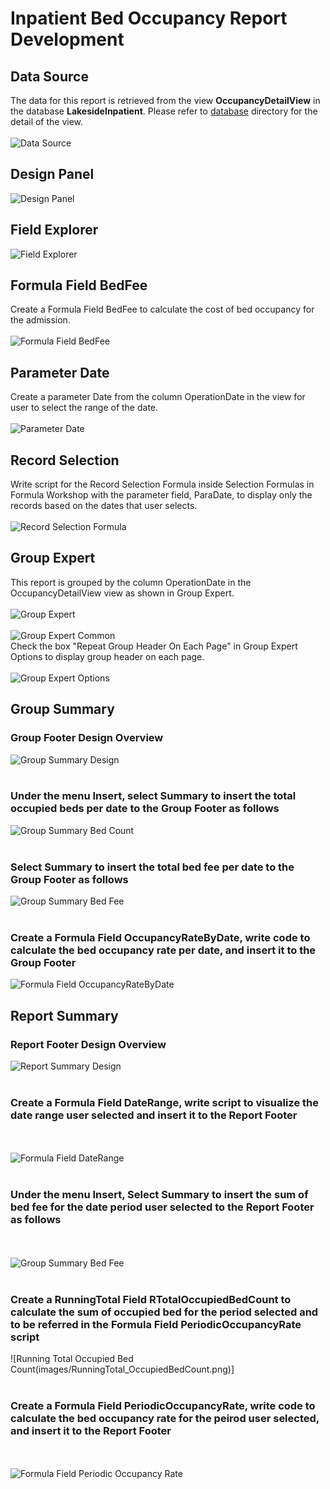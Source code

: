 # Inpatient Bed Occupancy Report Development
## Data Source
The data for this report is retrieved from the view <b>OccupancyDetailView</b> in the database <b>LakesideInpatient</b>. Please refer to <a href='../../'>database</a> directory for the detail of the view.
<br><br>
![Data Source](images/DatabaseExpert.png)
## Design Panel
![Design Panel](images/DesignPanel.png)
## Field Explorer
![Field Explorer](images/FieldExplorer.png)
## Formula Field BedFee
Create a Formula Field BedFee to calculate the cost of bed occupancy for the admission. 
<br><br>
![Formula Field BedFee](images/FormulaField_BedFee.png)
## Parameter Date
Create a parameter Date from the column OperationDate in the view for user to select the range of the date.
<br><br>
![Parameter Date](images/Parameter_ParaDate.png)
## Record Selection
Write script for the Record Selection Formula inside Selection Formulas in Formula Workshop with the parameter field, ParaDate, to display only the records based on the dates that user selects. 
<br><br>
![Record Selection Formula](images/RecordSelection.png)
## Group Expert
This report is grouped by the column OperationDate in the OccupancyDetailView view as shown in Group Expert.
<br><br>
![Group Expert](images/GroupExpert.png)<br><br>
![Group Expert Common](images/GroupExpert_Common.png)
<br>Check the box "Repeat Group Header On Each Page" in Group Expert Options to display group header on each page.
<br><br>![Group Expert Options](images/GroupExpert_Options.png)
## Group Summary
### Group Footer Design Overview
![Group Summary Design](images/GroupSummary_Design.png)<br><br>
### Under the menu Insert, select Summary to insert the total occupied beds per date to the Group Footer as follows
![Group Summary Bed Count](images/GroupSummary_Count.png)<br><br>
### Select Summary to insert the total bed fee per date to the Group Footer as follows
![Group Summary Bed Fee](images/GroupSummary_Sum.png)<br><br>
### Create a Formula Field OccupancyRateByDate, write code to calculate the bed occupancy rate per date, and insert it to the Group Footer
![Formula Field OccupancyRateByDate](images/FormulaField_OccupancyRateByDate.png)
## Report Summary
### Report Footer Design Overview
![Report Summary Design](images/ReportSummary_Design.png)<br><br>
### Create a Formula Field DateRange, write script to visualize the date range user selected and insert it to the Report Footer
<br><br>
![Formula Field DateRange](images/FormulaField_DateRange.png)<br><br>
### Under the menu Insert, Select Summary to insert the sum of bed fee for the date period user selected to the Report Footer as follows
<br><br>
![Group Summary Bed Fee](images/ReportSummary_Sum.png)<br><br>
### Create a RunningTotal Field RTotalOccupiedBedCount to calculate the sum of occupied bed for the period selected and to be referred in the Formula Field PeriodicOccupancyRate script
![Running Total Occupied Bed Count(images/RunningTotal_OccupiedBedCount.png)]<br><br>
### Create a Formula Field PeriodicOccupancyRate, write code to calculate the bed occupancy rate for the peirod user selected, and insert it to the Report Footer
<br><br>
![Formula Field Periodic Occupancy Rate](images/FormulaField_PeriodicOccupancyRate.png)
